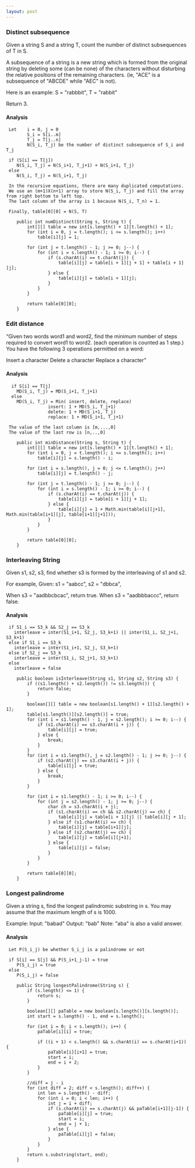 ```yaml
---
layout: post
---
```


### Distinct subsequence

Given a string S and a string T, count the number of distinct subsequences of T in S.

A subsequence of a string is a new string which is formed from the original string by deleting some (can be none) of the characters without disturbing the relative positions of the remaining characters. (ie, "ACE" is a subsequence of "ABCDE" while "AEC" is not).

Here is an example:
S = "rabbbit", T = "rabbit"

Return 3.

#### Analysis

     Let    i = 0, j = 0
            S_i = S[i..m]
            T_j = T[j..n]
            N(S_i, T_j) be the number of distinct subsequence of S_i and T_j

     if (S[i] == T[j])
        N(S_i, T_j) = N(S_i+1, T_j+1) + N(S_i+1, T_j)
     else
        N(S_i, T_j) = N(S_i+1, T_j)

     In the recursive equations, there are many duplicated computations.
     We use an (m+1)X(n+1) array to store N(S_i, T_j) and fill the array from right bottom to left top.
     The last column of the array is 1 because N(S_i, T_n) = 1.

     Finally, table[0][0] = N(S, T)

```
    public int numDistinct(String s, String t) {
        int[][] table = new int[s.length() + 1][t.length() + 1];
        for (int i = 0, j = t.length(); i <= s.length(); i++)
            table[i][j] = 1;

        for (int j = t.length() - 1; j >= 0; j--) {
            for (int i = s.length() - 1; i >= 0; i--) {
                if (s.charAt(i) == t.charAt(j)) {
                    table[i][j] = table[i + 1][j + 1] + table[i + 1][j];
                } else {
                    table[i][j] = table[i + 1][j];
                }
            }
        }

        return table[0][0];
    }
```

### Edit distance

“Given two words word1 and word2, find the minimum number of steps required to convert word1 to word2. (each operation is counted as 1 step.) You have the following 3 operations permitted on a word:

Insert a character
Delete a character
Replace a character”

#### Analysis

      if S[i] == T[j]
        MD(S_i, T_j) = MD(S_i+1, T_j+1)
      else
        MD(S_i, T_j) = Min( insert, delete, replace)
                    insert: 1 + MD(S_i, T_j+1)
                    delete: 1 + MD(S_i+1, T_j)
                    replace: 1 + MD(S_i+1, T_j+1)

     The value of the last column is [m,...,0]
     The value of the last row is [n,..,0]
     
```
    public int minDistance(String s, String t) {
        int[][] table = new int[s.length() + 1][t.length() + 1];
        for (int i = 0, j = t.length(); i <= s.length(); i++)
            table[i][j] = s.length() - i;

        for (int i = s.length(), j = 0; j <= t.length(); j++)
            table[i][j] = t.length() - j;

        for (int j = t.length() - 1; j >= 0; j--) {
            for (int i = s.length() - 1; i >= 0; i--) {
                if (s.charAt(i) == t.charAt(j)) {
                    table[i][j] = table[i + 1][j + 1];
                } else {
                    table[i][j] = 1 + Math.min(table[i][j+1], Math.min(table[i+1][j], table[i+1][j+1]));
                }
            }
        }

        return table[0][0];
    }
```

### Interleaving String

Given s1, s2, s3, find whether s3 is formed by the interleaving of s1 and s2.

For example,
Given:
s1 = "aabcc",
s2 = "dbbca",

When s3 = "aadbbcbcac", return true.
When s3 = "aadbbbaccc", return false.

#### Analysis

     if S1_i == S3_k && S2_j == S3_k
       interleave = inter(S1_i+1, S2_j, S3_k+1) || inter(S1_i, S2_j+1, S3_k+1)
     else if S1_i == S3_k
       interleave = inter(S1_i+1, S2_j, S3_k+1)
     else if S2_j == S3_k
       interleave = inter(S1_i, S2_j+1, S3_k+1)
     else
       interleave = false

```
    public boolean isInterleave(String s1, String s2, String s3) {
        if ((s1.length() + s2.length()) != s3.length()) {
            return false;
        }

        boolean[][] table = new boolean[s1.length() + 1][s2.length() + 1];
        table[s1.length()][s2.length()] = true;
        for (int i = s1.length() - 1, j = s2.length(); i >= 0; i--) {
            if (s1.charAt(i) == s3.charAt(i + j)) {
                table[i][j] = true;
            } else {
                break;
            }
        }
        for (int i = s1.length(), j = s2.length() - 1; j >= 0; j--) {
            if (s2.charAt(j) == s3.charAt(i + j)) {
                table[i][j] = true;
            } else {
                break;
            }
        }

        for (int i = s1.length() - 1; i >= 0; i--) {
            for (int j = s2.length() - 1; j >= 0; j--) {
                char ch = s3.charAt(i + j);
                if (s1.charAt(i) == ch && s2.charAt(j) == ch) {
                    table[i][j] = table[i + 1][j] || table[i][j + 1];
                } else if (s1.charAt(i) == ch) {
                    table[i][j] = table[i+1][j];
                } else if (s2.charAt(j) == ch) {
                    table[i][j] = table[i][j+1];
                } else {
                    table[i][j] = false;
                }
            }
        }

        return table[0][0];
    }
```

### Longest palindrome

Given a string s, find the longest palindromic substring in s. You may assume that the maximum length of s is 1000.

Example:
Input: "babad"
Output: "bab"
Note: "aba" is also a valid answer.

#### Analysis

     Let P(S_i_j) be whether S_i_j is a palindrome or not

     if S[i] == S[j] && P(S_i+1_j-1) = true
        P(S_i_j) = true
     else
        P(S_i_j) = false
        
```
    public String longestPalindrome(String s) {
        if (s.length() <= 1) {
            return s;
        }

        boolean[][] paTable = new boolean[s.length()][s.length()];
        int start = s.length() - 1, end = s.length();

        for (int i = 0; i < s.length(); i++) {
            paTable[i][i] = true;

            if ((i + 1) < s.length() && s.charAt(i) == s.charAt(i+1)) {
                paTable[i][i+1] = true;
                start = i;
                end = i + 2;
            }
        }

        //diff = j - i
        for (int diff = 2; diff < s.length(); diff++) {
            int len = s.length() - diff;
            for (int i = 0; i < len; i++) {
                int j = i + diff;
                if (s.charAt(i) == s.charAt(j) && paTable[i+1][j-1]) {
                    paTable[i][j] = true;
                    start = i;
                    end = j + 1;
                } else {
                    paTable[i][j] = false;
                }
            }
        }
        return s.substring(start, end);
    }
```
